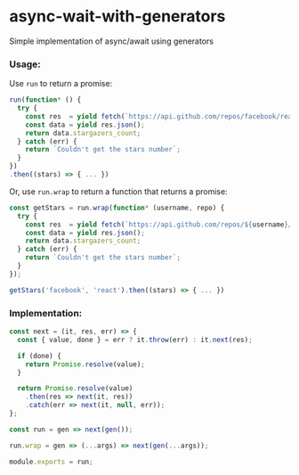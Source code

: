 # async-wait-with-generators
Simple implementation of async/await using generators


### Usage:
Use `run` to return a promise:
```js
run(function* () {
  try {
    const res  = yield fetch(`https://api.github.com/repos/facebook/react`);
    const data = yield res.json();
    return data.stargazers_count;
  } catch (err) {
    return `Couldn't get the stars number`;
  }
})
.then((stars) => { ... })
```

Or, use `run.wrap` to return a function that returns a promise:
```js
const getStars = run.wrap(function* (username, repo) {
  try {
    const res  = yield fetch(`https://api.github.com/repos/${username}/${repo}`);
    const data = yield res.json();
    return data.stargazers_count;
  } catch (err) {
    return `Couldn't get the stars number`;
  }
});

getStars('facebook', 'react').then((stars) => { ... })
```


### Implementation:

```js
const next = (it, res, err) => {
  const { value, done } = err ? it.throw(err) : it.next(res);

  if (done) {
    return Promise.resolve(value);
  }

  return Promise.resolve(value)
    .then(res => next(it, res))
    .catch(err => next(it, null, err));
};

const run = gen => next(gen());

run.wrap = gen => (...args) => next(gen(...args));

module.exports = run;
```
